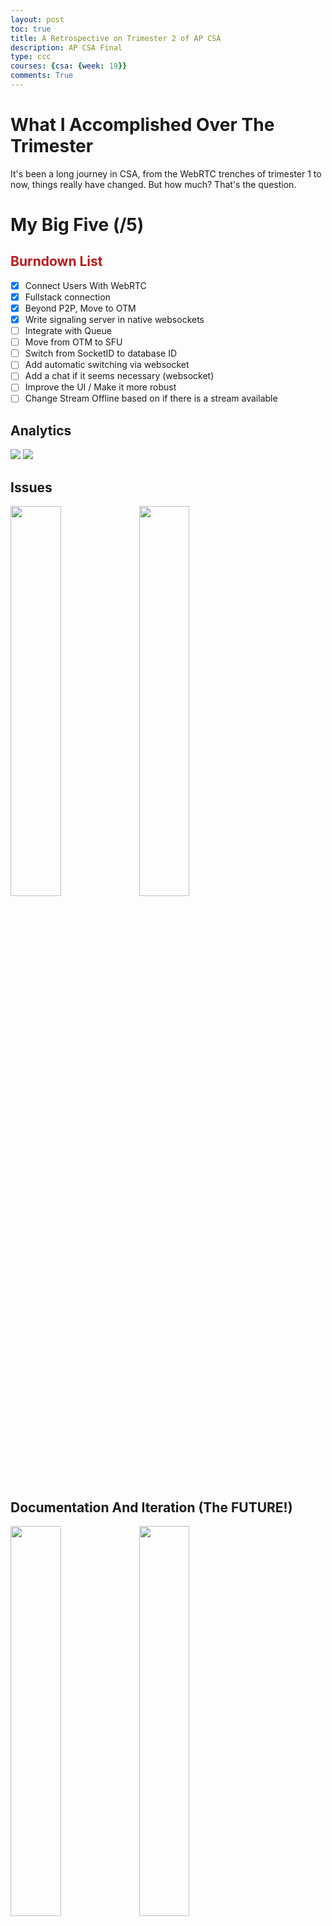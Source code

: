 ```yaml
---
layout: post
toc: true
title: A Retrospective on Trimester 2 of AP CSA
description: AP CSA Final
type: ccc
courses: {csa: {week: 19}}
comments: True
---
```


# What I Accomplished Over The Trimester

It's been a long journey in CSA, from the WebRTC trenches of trimester 1 to now, things really have changed. But how much? That's the question.

# My Big Five (/5)
## Burndown List
- [x] Connect Users With WebRTC
- [x] Fullstack connection
- [x] Beyond P2P, Move to OTM
- [x] Write signaling server in native websockets
- [ ] Integrate with Queue
- [ ] Move from OTM to SFU 
- [ ] Switch from SocketID to database ID
- [ ] Add automatic switching via websocket
- [ ] Add a chat if it seems necessary (websocket)
- [ ] Improve the UI / Make it more robust
- [ ] Change Stream Offline based on if there is a stream available

## Analytics
<img src="{{site.baseurl}}/images/tri2final/commits.png">
<img src="{{site.baseurl}}/images/tri2final/stats.png">

## Issues
<img src="{{site.baseurl}}/images/tri2final/issue1.png" class="reformatimg">
<img src="{{site.baseurl}}/images/tri2final/issue2.png" class="reformatimg">

## Documentation And Iteration (The FUTURE!)
<img src="{{site.baseurl}}/images/tri2final/iterate.png" class="reformatimg">
<img src="{{site.baseurl}}/images/tri2final/2025.png" class="reformatimg">

## Collaboration
<img src="{{site.baseurl}}/images/tri2final/collab.png" class="reformatimg">
<img src="{{site.baseurl}}/images/tri2final/ianplan.png" class="reformatimg">

# Key Feature (/1)

<!-- draw.io diagram -->
<div class="mxgraph" style="max-width:100%;border:1px solid transparent;" data-mxgraph="{&quot;highlight&quot;:&quot;#0000ff&quot;,&quot;nav&quot;:true,&quot;resize&quot;:true,&quot;toolbar&quot;:&quot;zoom layers tags lightbox&quot;,&quot;edit&quot;:&quot;_blank&quot;,&quot;xml&quot;:&quot;&lt;mxfile&gt;\n  &lt;diagram id=\&quot;bV_Jkzqxn40TjDaXVdYV\&quot; name=\&quot;Page-1\&quot;&gt;\n    &lt;mxGraphModel dx=\&quot;752\&quot; dy=\&quot;343\&quot; grid=\&quot;1\&quot; gridSize=\&quot;10\&quot; guides=\&quot;1\&quot; tooltips=\&quot;1\&quot; connect=\&quot;1\&quot; arrows=\&quot;1\&quot; fold=\&quot;1\&quot; page=\&quot;1\&quot; pageScale=\&quot;1\&quot; pageWidth=\&quot;850\&quot; pageHeight=\&quot;1100\&quot; math=\&quot;0\&quot; shadow=\&quot;0\&quot;&gt;\n      &lt;root&gt;\n        &lt;mxCell id=\&quot;0\&quot; /&gt;\n        &lt;mxCell id=\&quot;1\&quot; parent=\&quot;0\&quot; /&gt;\n        &lt;mxCell id=\&quot;4\&quot; style=\&quot;edgeStyle=none;html=1;exitX=0.25;exitY=0;exitDx=0;exitDy=0;entryX=0.25;entryY=1;entryDx=0;entryDy=0;\&quot; parent=\&quot;1\&quot; source=\&quot;2\&quot; target=\&quot;3\&quot; edge=\&quot;1\&quot;&gt;\n          &lt;mxGeometry relative=\&quot;1\&quot; as=\&quot;geometry\&quot; /&gt;\n        &lt;/mxCell&gt;\n        &lt;mxCell id=\&quot;11\&quot; style=\&quot;edgeStyle=none;html=1;entryX=0.5;entryY=1;entryDx=0;entryDy=0;\&quot; parent=\&quot;1\&quot; source=\&quot;2\&quot; target=\&quot;9\&quot; edge=\&quot;1\&quot;&gt;\n          &lt;mxGeometry relative=\&quot;1\&quot; as=\&quot;geometry\&quot;&gt;\n            &lt;mxPoint x=\&quot;370\&quot; y=\&quot;230\&quot; as=\&quot;targetPoint\&quot; /&gt;\n          &lt;/mxGeometry&gt;\n        &lt;/mxCell&gt;\n        &lt;mxCell id=\&quot;2\&quot; value=\&quot;Streamer Client\&quot; style=\&quot;rounded=0;whiteSpace=wrap;html=1;\&quot; parent=\&quot;1\&quot; vertex=\&quot;1\&quot;&gt;\n          &lt;mxGeometry x=\&quot;120\&quot; y=\&quot;200\&quot; width=\&quot;120\&quot; height=\&quot;60\&quot; as=\&quot;geometry\&quot; /&gt;\n        &lt;/mxCell&gt;\n        &lt;mxCell id=\&quot;7\&quot; style=\&quot;edgeStyle=none;html=1;exitX=0.75;exitY=1;exitDx=0;exitDy=0;entryX=0.75;entryY=0;entryDx=0;entryDy=0;\&quot; parent=\&quot;1\&quot; source=\&quot;3\&quot; target=\&quot;2\&quot; edge=\&quot;1\&quot;&gt;\n          &lt;mxGeometry relative=\&quot;1\&quot; as=\&quot;geometry\&quot; /&gt;\n        &lt;/mxCell&gt;\n        &lt;mxCell id=\&quot;3\&quot; value=\&quot;Google STUN Server\&quot; style=\&quot;rounded=0;whiteSpace=wrap;html=1;\&quot; parent=\&quot;1\&quot; vertex=\&quot;1\&quot;&gt;\n          &lt;mxGeometry x=\&quot;120\&quot; y=\&quot;70\&quot; width=\&quot;120\&quot; height=\&quot;60\&quot; as=\&quot;geometry\&quot; /&gt;\n        &lt;/mxCell&gt;\n        &lt;mxCell id=\&quot;5\&quot; value=\&quot;request&amp;amp;nbsp;\&quot; style=\&quot;text;html=1;strokeColor=none;fillColor=none;align=center;verticalAlign=middle;whiteSpace=wrap;rounded=0;\&quot; parent=\&quot;1\&quot; vertex=\&quot;1\&quot;&gt;\n          &lt;mxGeometry x=\&quot;80\&quot; y=\&quot;150\&quot; width=\&quot;60\&quot; height=\&quot;30\&quot; as=\&quot;geometry\&quot; /&gt;\n        &lt;/mxCell&gt;\n        &lt;mxCell id=\&quot;8\&quot; value=\&quot;get ip for routing\&quot; style=\&quot;text;html=1;strokeColor=none;fillColor=none;align=center;verticalAlign=middle;whiteSpace=wrap;rounded=0;\&quot; parent=\&quot;1\&quot; vertex=\&quot;1\&quot;&gt;\n          &lt;mxGeometry x=\&quot;220\&quot; y=\&quot;150\&quot; width=\&quot;60\&quot; height=\&quot;30\&quot; as=\&quot;geometry\&quot; /&gt;\n        &lt;/mxCell&gt;\n        &lt;mxCell id=\&quot;9\&quot; value=\&quot;Java Socket.io Server\&quot; style=\&quot;rounded=0;whiteSpace=wrap;html=1;\&quot; parent=\&quot;1\&quot; vertex=\&quot;1\&quot;&gt;\n          &lt;mxGeometry x=\&quot;320\&quot; y=\&quot;70\&quot; width=\&quot;120\&quot; height=\&quot;60\&quot; as=\&quot;geometry\&quot; /&gt;\n        &lt;/mxCell&gt;\n        &lt;mxCell id=\&quot;12\&quot; value=\&quot;save broadcaster&amp;#39;s client as variable\&quot; style=\&quot;text;html=1;strokeColor=none;fillColor=none;align=center;verticalAlign=middle;whiteSpace=wrap;rounded=0;\&quot; parent=\&quot;1\&quot; vertex=\&quot;1\&quot;&gt;\n          &lt;mxGeometry x=\&quot;310\&quot; y=\&quot;170\&quot; width=\&quot;60\&quot; height=\&quot;30\&quot; as=\&quot;geometry\&quot; /&gt;\n        &lt;/mxCell&gt;\n        &lt;mxCell id=\&quot;22\&quot; style=\&quot;edgeStyle=none;html=1;exitX=0;exitY=0.5;exitDx=0;exitDy=0;entryX=1;entryY=0.5;entryDx=0;entryDy=0;\&quot; parent=\&quot;1\&quot; source=\&quot;13\&quot; target=\&quot;21\&quot; edge=\&quot;1\&quot;&gt;\n          &lt;mxGeometry relative=\&quot;1\&quot; as=\&quot;geometry\&quot; /&gt;\n        &lt;/mxCell&gt;\n        &lt;mxCell id=\&quot;25\&quot; style=\&quot;edgeStyle=none;html=1;exitX=1;exitY=0.25;exitDx=0;exitDy=0;entryX=0;entryY=0.25;entryDx=0;entryDy=0;\&quot; parent=\&quot;1\&quot; source=\&quot;13\&quot; target=\&quot;24\&quot; edge=\&quot;1\&quot;&gt;\n          &lt;mxGeometry relative=\&quot;1\&quot; as=\&quot;geometry\&quot; /&gt;\n        &lt;/mxCell&gt;\n        &lt;mxCell id=\&quot;36\&quot; style=\&quot;edgeStyle=none;html=1;\&quot; parent=\&quot;1\&quot; source=\&quot;13\&quot; edge=\&quot;1\&quot;&gt;\n          &lt;mxGeometry relative=\&quot;1\&quot; as=\&quot;geometry\&quot;&gt;\n            &lt;mxPoint x=\&quot;240\&quot; y=\&quot;440\&quot; as=\&quot;targetPoint\&quot; /&gt;\n          &lt;/mxGeometry&gt;\n        &lt;/mxCell&gt;\n        &lt;mxCell id=\&quot;13\&quot; value=\&quot;Viewer Client\&quot; style=\&quot;rounded=0;whiteSpace=wrap;html=1;\&quot; parent=\&quot;1\&quot; vertex=\&quot;1\&quot;&gt;\n          &lt;mxGeometry x=\&quot;180\&quot; y=\&quot;300\&quot; width=\&quot;120\&quot; height=\&quot;60\&quot; as=\&quot;geometry\&quot; /&gt;\n        &lt;/mxCell&gt;\n        &lt;mxCell id=\&quot;20\&quot; value=\&quot;\&quot; style=\&quot;endArrow=none;dashed=1;html=1;\&quot; parent=\&quot;1\&quot; edge=\&quot;1\&quot;&gt;\n          &lt;mxGeometry width=\&quot;50\&quot; height=\&quot;50\&quot; relative=\&quot;1\&quot; as=\&quot;geometry\&quot;&gt;\n            &lt;mxPoint x=\&quot;40\&quot; y=\&quot;280\&quot; as=\&quot;sourcePoint\&quot; /&gt;\n            &lt;mxPoint x=\&quot;640\&quot; y=\&quot;280\&quot; as=\&quot;targetPoint\&quot; /&gt;\n          &lt;/mxGeometry&gt;\n        &lt;/mxCell&gt;\n        &lt;mxCell id=\&quot;23\&quot; style=\&quot;edgeStyle=none;html=1;exitX=1;exitY=0.5;exitDx=0;exitDy=0;entryX=0;entryY=0.5;entryDx=0;entryDy=0;\&quot; parent=\&quot;1\&quot; source=\&quot;21\&quot; target=\&quot;13\&quot; edge=\&quot;1\&quot;&gt;\n          &lt;mxGeometry relative=\&quot;1\&quot; as=\&quot;geometry\&quot; /&gt;\n        &lt;/mxCell&gt;\n        &lt;mxCell id=\&quot;21\&quot; value=\&quot;Google STUN Server\&quot; style=\&quot;rounded=0;whiteSpace=wrap;html=1;\&quot; parent=\&quot;1\&quot; vertex=\&quot;1\&quot;&gt;\n          &lt;mxGeometry x=\&quot;30\&quot; y=\&quot;300\&quot; width=\&quot;120\&quot; height=\&quot;60\&quot; as=\&quot;geometry\&quot; /&gt;\n        &lt;/mxCell&gt;\n        &lt;mxCell id=\&quot;30\&quot; style=\&quot;edgeStyle=none;html=1;exitX=1;exitY=0.25;exitDx=0;exitDy=0;entryX=0;entryY=0.25;entryDx=0;entryDy=0;\&quot; parent=\&quot;1\&quot; source=\&quot;24\&quot; target=\&quot;29\&quot; edge=\&quot;1\&quot;&gt;\n          &lt;mxGeometry relative=\&quot;1\&quot; as=\&quot;geometry\&quot; /&gt;\n        &lt;/mxCell&gt;\n        &lt;mxCell id=\&quot;34\&quot; style=\&quot;edgeStyle=none;html=1;exitX=0;exitY=0.75;exitDx=0;exitDy=0;entryX=1;entryY=0.75;entryDx=0;entryDy=0;\&quot; parent=\&quot;1\&quot; source=\&quot;24\&quot; target=\&quot;13\&quot; edge=\&quot;1\&quot;&gt;\n          &lt;mxGeometry relative=\&quot;1\&quot; as=\&quot;geometry\&quot; /&gt;\n        &lt;/mxCell&gt;\n        &lt;mxCell id=\&quot;24\&quot; value=\&quot;Server\&quot; style=\&quot;rounded=0;whiteSpace=wrap;html=1;\&quot; parent=\&quot;1\&quot; vertex=\&quot;1\&quot;&gt;\n          &lt;mxGeometry x=\&quot;365\&quot; y=\&quot;300\&quot; width=\&quot;120\&quot; height=\&quot;60\&quot; as=\&quot;geometry\&quot; /&gt;\n        &lt;/mxCell&gt;\n        &lt;mxCell id=\&quot;26\&quot; value=\&quot;sdp offer\&quot; style=\&quot;text;html=1;strokeColor=none;fillColor=none;align=center;verticalAlign=middle;whiteSpace=wrap;rounded=0;\&quot; parent=\&quot;1\&quot; vertex=\&quot;1\&quot;&gt;\n          &lt;mxGeometry x=\&quot;300\&quot; y=\&quot;290\&quot; width=\&quot;60\&quot; height=\&quot;30\&quot; as=\&quot;geometry\&quot; /&gt;\n        &lt;/mxCell&gt;\n        &lt;mxCell id=\&quot;32\&quot; style=\&quot;edgeStyle=none;html=1;exitX=0;exitY=0.75;exitDx=0;exitDy=0;entryX=1;entryY=0.75;entryDx=0;entryDy=0;\&quot; parent=\&quot;1\&quot; source=\&quot;29\&quot; target=\&quot;24\&quot; edge=\&quot;1\&quot;&gt;\n          &lt;mxGeometry relative=\&quot;1\&quot; as=\&quot;geometry\&quot; /&gt;\n        &lt;/mxCell&gt;\n        &lt;mxCell id=\&quot;29\&quot; value=\&quot;Streamer Client\&quot; style=\&quot;rounded=0;whiteSpace=wrap;html=1;\&quot; parent=\&quot;1\&quot; vertex=\&quot;1\&quot;&gt;\n          &lt;mxGeometry x=\&quot;570\&quot; y=\&quot;300\&quot; width=\&quot;120\&quot; height=\&quot;60\&quot; as=\&quot;geometry\&quot; /&gt;\n        &lt;/mxCell&gt;\n        &lt;mxCell id=\&quot;31\&quot; value=\&quot;sdp offer\&quot; style=\&quot;text;html=1;strokeColor=none;fillColor=none;align=center;verticalAlign=middle;whiteSpace=wrap;rounded=0;\&quot; parent=\&quot;1\&quot; vertex=\&quot;1\&quot;&gt;\n          &lt;mxGeometry x=\&quot;490\&quot; y=\&quot;290\&quot; width=\&quot;60\&quot; height=\&quot;30\&quot; as=\&quot;geometry\&quot; /&gt;\n        &lt;/mxCell&gt;\n        &lt;mxCell id=\&quot;33\&quot; value=\&quot;sdp answer\&quot; style=\&quot;text;html=1;strokeColor=none;fillColor=none;align=center;verticalAlign=middle;whiteSpace=wrap;rounded=0;\&quot; parent=\&quot;1\&quot; vertex=\&quot;1\&quot;&gt;\n          &lt;mxGeometry x=\&quot;490\&quot; y=\&quot;340\&quot; width=\&quot;70\&quot; height=\&quot;30\&quot; as=\&quot;geometry\&quot; /&gt;\n        &lt;/mxCell&gt;\n        &lt;mxCell id=\&quot;35\&quot; value=\&quot;sdp answer\&quot; style=\&quot;text;html=1;strokeColor=none;fillColor=none;align=center;verticalAlign=middle;whiteSpace=wrap;rounded=0;\&quot; parent=\&quot;1\&quot; vertex=\&quot;1\&quot;&gt;\n          &lt;mxGeometry x=\&quot;300\&quot; y=\&quot;340\&quot; width=\&quot;70\&quot; height=\&quot;30\&quot; as=\&quot;geometry\&quot; /&gt;\n        &lt;/mxCell&gt;\n        &lt;mxCell id=\&quot;38\&quot; style=\&quot;edgeStyle=none;html=1;entryX=0.5;entryY=1;entryDx=0;entryDy=0;\&quot; parent=\&quot;1\&quot; target=\&quot;29\&quot; edge=\&quot;1\&quot;&gt;\n          &lt;mxGeometry relative=\&quot;1\&quot; as=\&quot;geometry\&quot;&gt;\n            &lt;mxPoint x=\&quot;629.47\&quot; y=\&quot;440\&quot; as=\&quot;targetPoint\&quot; /&gt;\n            &lt;mxPoint x=\&quot;630\&quot; y=\&quot;440\&quot; as=\&quot;sourcePoint\&quot; /&gt;\n          &lt;/mxGeometry&gt;\n        &lt;/mxCell&gt;\n        &lt;mxCell id=\&quot;39\&quot; value=\&quot;\&quot; style=\&quot;endArrow=classic;startArrow=classic;html=1;entryX=0.25;entryY=1;entryDx=0;entryDy=0;\&quot; parent=\&quot;1\&quot; target=\&quot;24\&quot; edge=\&quot;1\&quot;&gt;\n          &lt;mxGeometry width=\&quot;50\&quot; height=\&quot;50\&quot; relative=\&quot;1\&quot; as=\&quot;geometry\&quot;&gt;\n            &lt;mxPoint x=\&quot;395\&quot; y=\&quot;440\&quot; as=\&quot;sourcePoint\&quot; /&gt;\n            &lt;mxPoint x=\&quot;410\&quot; y=\&quot;350\&quot; as=\&quot;targetPoint\&quot; /&gt;\n          &lt;/mxGeometry&gt;\n        &lt;/mxCell&gt;\n        &lt;mxCell id=\&quot;40\&quot; value=\&quot;\&quot; style=\&quot;endArrow=classic;startArrow=classic;html=1;entryX=0.25;entryY=1;entryDx=0;entryDy=0;\&quot; parent=\&quot;1\&quot; edge=\&quot;1\&quot;&gt;\n          &lt;mxGeometry width=\&quot;50\&quot; height=\&quot;50\&quot; relative=\&quot;1\&quot; as=\&quot;geometry\&quot;&gt;\n            &lt;mxPoint x=\&quot;450\&quot; y=\&quot;440\&quot; as=\&quot;sourcePoint\&quot; /&gt;\n            &lt;mxPoint x=\&quot;450\&quot; y=\&quot;360\&quot; as=\&quot;targetPoint\&quot; /&gt;\n          &lt;/mxGeometry&gt;\n        &lt;/mxCell&gt;\n        &lt;mxCell id=\&quot;41\&quot; value=\&quot;ICE candidate&amp;lt;br&amp;gt;transfer\&quot; style=\&quot;text;html=1;strokeColor=none;fillColor=none;align=center;verticalAlign=middle;whiteSpace=wrap;rounded=0;\&quot; parent=\&quot;1\&quot; vertex=\&quot;1\&quot;&gt;\n          &lt;mxGeometry x=\&quot;395\&quot; y=\&quot;450\&quot; width=\&quot;60\&quot; height=\&quot;30\&quot; as=\&quot;geometry\&quot; /&gt;\n        &lt;/mxCell&gt;\n        &lt;mxCell id=\&quot;42\&quot; value=\&quot;\&quot; style=\&quot;endArrow=classic;startArrow=classic;html=1;\&quot; parent=\&quot;1\&quot; edge=\&quot;1\&quot;&gt;\n          &lt;mxGeometry width=\&quot;50\&quot; height=\&quot;50\&quot; relative=\&quot;1\&quot; as=\&quot;geometry\&quot;&gt;\n            &lt;mxPoint x=\&quot;240\&quot; y=\&quot;440\&quot; as=\&quot;sourcePoint\&quot; /&gt;\n            &lt;mxPoint x=\&quot;630\&quot; y=\&quot;440\&quot; as=\&quot;targetPoint\&quot; /&gt;\n          &lt;/mxGeometry&gt;\n        &lt;/mxCell&gt;\n      &lt;/root&gt;\n    &lt;/mxGraphModel&gt;\n  &lt;/diagram&gt;\n&lt;/mxfile&gt;\n&quot;}"></div>
<script type="text/javascript" src="https://viewer.diagrams.net/js/viewer-static.min.js"></script>

### How Mortevision Works
The fundamental backbone behind Mortevision is WebRTC, or Web Real Time Connections. This is the same technology used to do video calls over HTTP on services such as Discord, Omegle, or any web based video calling service you may think of. <br>
Mortevision uses a Client/Server model, with the server being used to communicate sdp and ice candidates, and there are two types of clients. There are broadcaster clients, and viewer clients. The broadcaster captures their display media and the viewers connect to the broadcaster to watch the stream.

### Broadcaster Logic
<style>
    #burndown-list{
            background: linear-gradient(to right, rgb(187, 27, 27) 20%,rgb(255, 200, 0) 30%,rgb(255, 166, 0) 70%, rgb(169, 99, 0) 80%);
    -webkit-background-clip: text;
    background-clip: text;
    -webkit-text-fill-color: transparent;
    background-size: 200% auto;
    animation: textShine 1s ease-in-out infinite;
    }

    .reformatimg
    {
        width:40%;
    }
</style>
The broadcaster sends a request to the server to let them stream, and when they do they send out a message using a WebSocket which sets their websocket ID to be the "broadcasterID", now saved on the server.

Then they have their streams obtained by
```js
let stream = await navigator.getDisplayMedia({video:true,audio:false});
console.log(stream)
```

### Viewer Logic, and WebRTC
The viewer client then can connect when they please after connecting to the WebSocket server. They send a WebSocket request to the server after creating a RTCPeerConnection(servers). The servers are Google's STUN servers that allow the clients to be able to connect with each other. The viewer will create an offer and will set the local description of the connection to be their side before sending the server their sdp data. 
Sdp data, or session description protocol defines the parameters for exchanging media. The server then refers to the broadcasterID variable to find what websocket connection to send the sdp data to. Once the sdp data is sent, the broadcaster sets the remote description to be the viewer's sdp that is equal to the viewer's offer. They then return their own sdp data which was generated with createOffer(). 

The users will also exchange ICECandidates everytime the browser finds one, to put it simply, these ICECandidates essentially inform the other party of a faster way to reach them, like adding lanes to a highway.

# N@TM (/2)
At Night at the Museum, I presented alongside Ian Wu on our work which he presented the queue system. For my presentation, I presented my presentation system using WebRTC, and I remember notably presenting to my friend Weston Gardener's parents, and in their comments they really enjoyed our presentation, but they also suggested some improvements, as perhaps sharing audio would be a good idea given the nature of being able to present from a desk. 

Here were some photos I took at the event!
A cool photo from photography
<br>
<img src="{{site.baseurl}}/images/tri2final/pom.png" class="reformatimg">
<br>

The bathroom pass group
<br>
<img src="{{site.baseurl}}/images/tri2final/bathroom.png" class="reformatimg">
<br>

Our group + Trevor!
<br>
<img src="{{site.baseurl}}/images/tri2final/horror.png" class="reformatimg">
<br>

A project I saw about presenting national dishes!
<br>
<img src="{{site.baseurl}}/images/tri2final/national.png" class="reformatimg">
<br>

# MCQ/FRQ (/1)
<img src="{{site.baseurl}}/images/tri2final/practice.png" class="reformatimg">
Q1) k % inputVal == 0, just a stupid mistake, fundamentally understand the answer
Q14) Biggest may not work correctly when a and b have equal values as they are the first
Q13) A, the loop increments by one first
Q3) B, show exists in the B class, so it has no reason not to work
Q39) Alex Bob Carl, Alex Alex Alex, as the first loop in the set gets the original values before alex is set 3 times.


# Self Evaluation (/1)
Thinking what you will do next in CompSci, interests, classes, college, internships, career.
Reflection on individual strengths, weaknesses
Reflection on project by creating next steps plans, strengths, weaknesses

For the future I hope to see beyond CompSci and move into integrating it into daily life, even though in certain ways it already is. However, the more things I could innovate with computer science is what brings me the allure. I have gotten two internships so far at UCSD from my experiences with computer science, and I hope to grow even more. For college, I hope to be able to go into a great robotics program, as seeing code work alongside a physical manifestation of it is incredible. 

In terms of my strengths this trimester, it was my stronger understanding of WebRTC, and different frameworks for it. I grew alot from my localhost working in "theory", to an actual deployment. I got the chance to experiment with an SFU, WebSockets, Flask, Socket.io, and the engineering cycle of working towards a greater goal. One major weakness of that though was that I never persisted to make a specific implmentation work, as I settled for an OTM model, when I could have ran a MediaServer. I also struggled with communication as I did not have many people who were working on the project alongside me, Bella being essentially my only teammate. For the future I hope to itegrate better with others, and that will start with Ian and his queue system.

For my individual grades: <br>
Big Five (4.8/5): I think I now have a clearer vision on where Mortevision will go from here. I hope to make Mortevision the best it could ever be. <br>
Key Feature (.9/1) I was really happy with my flowchart and giving a technical explanation of how WebRTC works! I'm really excited to show you how it works internally and my future plans.<br>
NATM / Full stack Demo (1.8/2) I could likely explain it a bit better, as I did need to take more photos during the event. I did get some valuable feedback however!<br>
MC/FRQ (.9/1) Completed both!<br>
Self Evaluation (.9/1) I tried to be as honest as I could<br>
Total:<br>
(9.3/10)<br>
